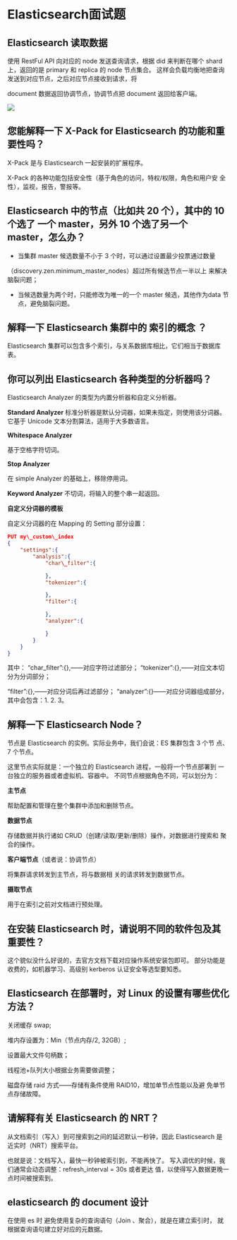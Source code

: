 
# Elasticsearch面试题 

## Elasticsearch  读取数据 

使用 RestFul API 向对应的 node 发送查询请求，根据 did 来判断在哪个 shard 上，返回的是 primary 和 replica 的 node 节点集合。 这样会负载均衡地把查询发送到对应节点，之后对应节点接收到请求，将

document 数据返回协调节点，协调节点把 document 返回给客户端。 

![](https://cdn.jsdelivr.net/gh/xiaobaiTech/image/Aspose.Words.11373988-27b3-4612-8bb0-f73e9596f59b.002.png)

## 您能解释一下 X-Pack for Elasticsearch 的功能和重要性吗？

X-Pack  是与 Elasticsearch 一起安装的扩展程序。

X-Pack 的各种功能包括安全性（基于角色的访问，特权/权限，角色和用户安 全性），监视，报告，警报等。

## Elasticsearch  中的节点（比如共  20  个），其中的  10  个选了 一个 master，另外  10  个选了另一个  master，怎么办？

- 当集群  master  候选数量不小于  3  个时，可以通过设置最少投票通过数量

（discovery.zen.minimum\_master\_nodes）超过所有候选节点一半以上 来解决脑裂问题；

- 当候选数量为两个时，只能修改为唯一的一个  master  候选，其他作为data 节点，避免脑裂问题。

## 解释一下  Elasticsearch 集群中的  索引的概念  ？ 

Elasticsearch  集群可以包含多个索引，与关系数据库相比，它们相当于数据库 表。 

## 你可以列出  Elasticsearch  各种类型的分析器吗？

Elasticsearch Analyzer  的类型为内置分析器和自定义分析器。 

**Standard Analyzer** 标准分析器是默认分词器，如果未指定，则使用该分词器。 它基于 Unicode 文本分割算法，适用于大多数语言。

**Whitespace Analyzer**

基于空格字符切词。

**Stop Analyzer** 

在 simple Analyzer 的基础上，移除停用词。

**Keyword Analyzer** 不切词，将输入的整个串一起返回。

**自定义分词器的模板**

自定义分词器的在 Mapping 的 Setting 部分设置：

```json
PUT my\_custom\_index 
{
    "settings":{
        "analysis":{
            "char\_filter":{

            },
            "tokenizer":{

            },
            "filter":{

            },
            "analyzer":{

            }
        }
    }
}
```

其中： “char\_filter”:{},——对应字符过滤部分； “tokenizer”:{},——对应文本切分为分词部分；

“filter”:{},——对应分词后再过滤部分； “analyzer”:{}——对应分词器组成部分，其中会包含：1. 2. 3。 

## 解释一下  Elasticsearch Node？ 

节点是  Elasticsearch  的实例。实际业务中，我们会说：ES 集群包含 3 个节 点、7 个节点。 

这里节点实际就是：一个独立的  Elasticsearch  进程，一般将一个节点部署到 一台独立的服务器或者虚拟机、容器中。 不同节点根据角色不同，可以划分为：

**主节点** 

帮助配置和管理在整个集群中添加和删除节点。

**数据节点** 

存储数据并执行诸如 CRUD（创建/读取/更新/删除）操作，对数据进行搜索和 聚合的操作。

**客户端节点**（或者说：协调节点）  

将集群请求转发到主节点，将与数据相 关的请求转发到数据节点。 

**摄取节点**  

用于在索引之前对文档进行预处理。



## 在安装 Elasticsearch 时，请说明不同的软件包及其重要性？

这个貌似没什么好说的，去官方文档下载对应操作系统安装包即可。 部分功能是收费的，如机器学习、高级别  kerberos  认证安全等选型要知悉。



## Elasticsearch 在部署时，对 Linux 的设置有哪些优化方法？ 

关闭缓存 swap; 

堆内存设置为：Min（节点内存/2, 32GB）; 

设置最大文件句柄数；

线程池+队列大小根据业务需要做调整；

磁盘存储 raid 方式——存储有条件使用 RAID10，增加单节点性能以及避 免单节点存储故障。



## 请解释有关  Elasticsearch 的  NRT？ 

从文档索引（写入）到可搜索到之间的延迟默认一秒钟，因此 Elasticsearch 是 近实时（NRT）搜索平台。

也就是说：文档写入，最快一秒钟被索引到，不能再快了。 写入调优的时候，我们通常会动态调整：refresh\_interval = 30s  或者更达 值，以使得写入数据更晚一点时间被搜索到。



## elasticsearch  的  document 设计 

在使用 es 时  避免使用复杂的查询语句（Join  、聚合），就是在建立索引时， 就根据查询语句建立好对应的元数据。
